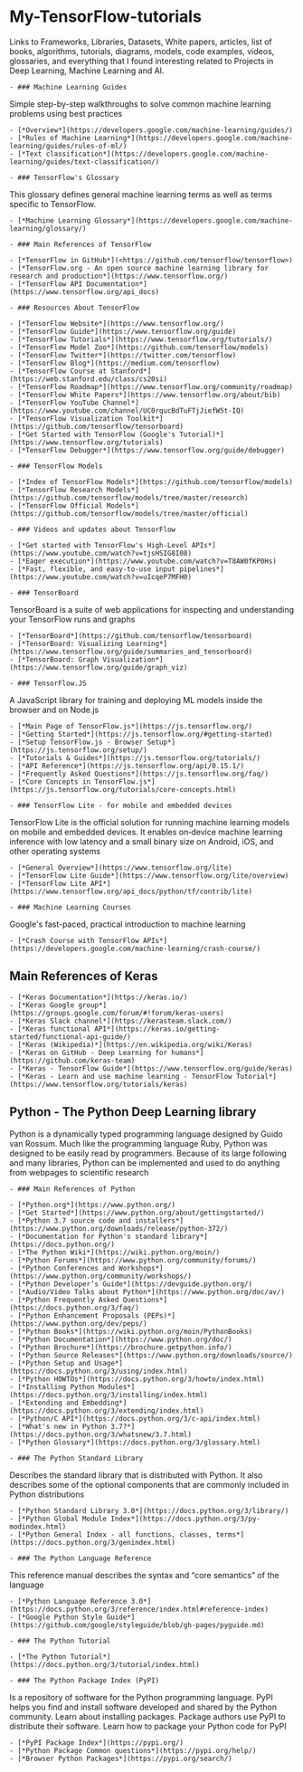 # My-TensorFlow-tutorials

Links to Frameworks, Libraries,  Datasets, White papers, articles, list of books, algorithms, tutorials, diagrams, models, code examples, videos, glossaries, and everything that I found interesting related to Projects in Deep Learning, Machine Learning and AI.

    - ### Machine Learning Guides

Simple step-by-step walkthroughs to solve common machine learning problems using best practices

    - [*Overview*](https://developers.google.com/machine-learning/guides/)
    - [*Rules of Machine Learning*](https://developers.google.com/machine-learning/guides/rules-of-ml/)
    - [*Text classification*](https://developers.google.com/machine-learning/guides/text-classification/)

    - ### TensorFlow's Glossary

This glossary defines general machine learning terms as well as terms specific to TensorFlow.
   
    - [*Machine Learning Glossary*](https://developers.google.com/machine-learning/glossary/)
   
    - ### Main References of TensorFlow

    - [*TensorFlow in GitHub*](<https://github.com/tensorflow/tensorflow>)
    - [*TensorFlow.org - An open source machine learning library for research and production*](https://www.tensorflow.org/)
    - [*TensorFlow API Documentation*](https://www.tensorflow.org/api_docs)

    - ### Resources About TensorFlow

    - [*TensorFlow Website*](https://www.tensorflow.org/)
    - [*TensorFlow Guide*](https://www.tensorflow.org/guide)
    - [*TensorFlow Tutorials*](https://www.tensorflow.org/tutorials/)
    - [*TensorFlow Model Zoo*](https://github.com/tensorflow/models)
    - [*TensorFlow Twitter*](https://twitter.com/tensorflow)
    - [*TensorFlow Blog*](https://medium.com/tensorflow)
    - [*TensorFlow Course at Stanford*](https://web.stanford.edu/class/cs20si)
    - [*TensorFlow Roadmap*](https://www.tensorflow.org/community/roadmap)
    - [*TensorFlow White Papers*](https://www.tensorflow.org/about/bib)
    - [*TensorFlow YouTube Channel*](https://www.youtube.com/channel/UC0rqucBdTuFTjJiefW5t-IQ)
    - [*TensorFlow Visualization Toolkit*](https://github.com/tensorflow/tensorboard)   
    - [*Get Started with TensorFlow (Google's Tutorial)*](https://www.tensorflow.org/tutorials)
    - [*TensorFlow Debugger*](https://www.tensorflow.org/guide/debugger)
   
    - ### TensorFlow Models

    - [*Index of TensorFlow Models*](https://github.com/tensorflow/models)
    - [*TensorFlow Research Models*](https://github.com/tensorflow/models/tree/master/research)
    - [*TensorFlow Official Models*](https://github.com/tensorflow/models/tree/master/official)
    
    - ### Videos and updates about TensorFlow

    - [*Get started with TensorFlow's High-Level APIs*](https://www.youtube.com/watch?v=tjsHSIG8I08)
    - [*Eager execution*](https://www.youtube.com/watch?v=T8AW0fKP0Hs)
    - [*Fast, flexible, and easy-to-use input pipelines*](https://www.youtube.com/watch?v=uIcqeP7MFH0)
   
    - ### TensorBoard 

TensorBoard is a suite of web applications for inspecting and understanding your TensorFlow runs and graphs

    - [*TensorBoard*](https://github.com/tensorflow/tensorboard)  
    - [*TensorBoard: Visualizing Learning*](https://www.tensorflow.org/guide/summaries_and_tensorboard)
    - [*TensorBoard: Graph Visualization*](https://www.tensorflow.org/guide/graph_viz)

    - ### TensorFlow.JS  

A JavaScript library for training and deploying ML models inside the browser and on Node.js

    - [*Main Page of TensorFlow.js*](https://js.tensorflow.org/)
    - [*Getting Started*](https://js.tensorflow.org/#getting-started)
    - [*Setup TensorFlow.js - Browser Setup*](https://js.tensorflow.org/setup/)
    - [*Tutorials & Guides*](https://js.tensorflow.org/tutorials/)
    - [*API Reference*](https://js.tensorflow.org/api/0.15.1/)
    - [*Frequently Asked Questions*](https://js.tensorflow.org/faq/)
    - [*Core Concepts in TensorFlow.js*](https://js.tensorflow.org/tutorials/core-concepts.html)
   
    - ### TensorFlow Lite - for mobile and embedded devices

TensorFlow Lite is the official solution for running machine learning models on mobile and embedded devices. It enables on‑device machine learning inference with low latency and a small binary size on Android, iOS, and other operating systems 
   
    - [*General Overview*](https://www.tensorflow.org/lite)
    - [*TensorFlow Lite Guide*](https://www.tensorflow.org/lite/overview)
    - [*TensorFlow Lite API*](https://www.tensorflow.org/api_docs/python/tf/contrib/lite)
   
    - ### Machine Learning Courses

Google's fast-paced, practical introduction to machine learning
      
    - [*Crash Course with TensorFlow APIs*](https://developers.google.com/machine-learning/crash-course/)

## Main References of Keras

    - [*Keras Documentation*](https://keras.io/)  
    - [*Keras Google group*](https://groups.google.com/forum/#!forum/keras-users)
    - [*Keras Slack channel*](https://kerasteam.slack.com/)  
    - [*Keras functional API*](https://keras.io/getting-started/functional-api-guide/)
    - [*Keras (Wikipedia)*](https://en.wikipedia.org/wiki/Keras)
    - [*Keras on GitHub - Deep Learning for humans*](https://github.com/keras-team)
    - [*Keras - TensorFlow Guide*](https://www.tensorflow.org/guide/keras)
    - [*Keras - Learn and use machine learning - TensorFlow Tutorial*](https://www.tensorflow.org/tutorials/keras)
 
## Python - The Python Deep Learning library

Python is a dynamically typed programming language designed by Guido van Rossum. Much like the programming language Ruby, Python was designed to be easily read by programmers. Because of its large following and many libraries, Python can be implemented and used to do anything from webpages to scientific research

    - ### Main References of Python

    - [*Python.org*](https://www.python.org/)
    - [*Get Started*](https://www.python.org/about/gettingstarted/)
    - [*Python 3.7 source code and installers*](https://www.python.org/downloads/release/python-372/)
    - [*Documentation for Python's standard library*](https://docs.python.org/)
    - [*The Python Wiki*](https://wiki.python.org/moin/)
    - [*Python Forums*](https://www.python.org/community/forums/)
    - [*Python Conferences and Workshops*](https://www.python.org/community/workshops/)
    - [*Python Developer’s Guide*](https://devguide.python.org/)
    - [*Audio/Video Talks about Python*](https://www.python.org/doc/av/)
    - [*Python Frequently Asked Questions*](https://docs.python.org/3/faq/)
    - [*Python Enhancement Proposals (PEPs)*](https://www.python.org/dev/peps/)
    - [*Python Books*](https://wiki.python.org/moin/PythonBooks)
    - [*Python Documentation*](https://www.python.org/doc/)
    - [*Python Brochure*](https://brochure.getpython.info/)
    - [*Python Source Releases*](https://www.python.org/downloads/source/)
    - [*Python Setup and Usage*](https://docs.python.org/3/using/index.html)
    - [*Python HOWTOs*](https://docs.python.org/3/howto/index.html)
    - [*Installing Python Modules*](https://docs.python.org/3/installing/index.html)
    - [*Extending and Embedding*](https://docs.python.org/3/extending/index.html)
    - [*Python/C API*](https://docs.python.org/3/c-api/index.html)
    - [*What's new in Python 3.7?*](https://docs.python.org/3/whatsnew/3.7.html)
    - [*Python Glossary*](https://docs.python.org/3/glossary.html)
 
    - ### The Python Standard Library
 
Describes the standard library that is distributed with Python. It also describes some of the optional components that are commonly included in Python distributions
 
    - [*Python Standard Library 3.0*](https://docs.python.org/3/library/)
    - [*Python Global Module Index*](https://docs.python.org/3/py-modindex.html)
    - [*Python General Index - all functions, classes, terms*](https://docs.python.org/3/genindex.html)
   
    - ### The Python Language Reference
 
This reference manual describes the syntax and “core semantics” of the language 
 
    - [*Python Language Reference 3.0*](https://docs.python.org/3/reference/index.html#reference-index)
    - [*Google Python Style Guide*](https://github.com/google/styleguide/blob/gh-pages/pyguide.md)
   
    - ### The Python Tutorial
 
    - [*The Python Tutorial*](https://docs.python.org/3/tutorial/index.html)   
    
    - ### The Python Package Index (PyPI) 

Is a repository of software for the Python programming language. PyPI helps you find and install software developed and shared by the Python community. Learn about installing packages. Package authors use PyPI to distribute their software. Learn how to package your Python code for PyPI

    - [*PyPI Package Index*](https://pypi.org/)
    - [*Python Package Common questions*](https://pypi.org/help/)
    - [*Browser Python Packages*](https://pypi.org/search/)
       
  
  

  
